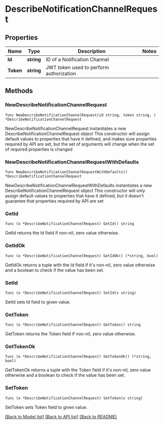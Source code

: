 # DescribeNotificationChannelRequest

## Properties

Name | Type | Description | Notes
------------ | ------------- | ------------- | -------------
**Id** | **string** | ID of a Notification Channel | 
**Token** | **string** | JWT token used to perform authorization | 

## Methods

### NewDescribeNotificationChannelRequest

`func NewDescribeNotificationChannelRequest(id string, token string, ) *DescribeNotificationChannelRequest`

NewDescribeNotificationChannelRequest instantiates a new DescribeNotificationChannelRequest object
This constructor will assign default values to properties that have it defined,
and makes sure properties required by API are set, but the set of arguments
will change when the set of required properties is changed

### NewDescribeNotificationChannelRequestWithDefaults

`func NewDescribeNotificationChannelRequestWithDefaults() *DescribeNotificationChannelRequest`

NewDescribeNotificationChannelRequestWithDefaults instantiates a new DescribeNotificationChannelRequest object
This constructor will only assign default values to properties that have it defined,
but it doesn't guarantee that properties required by API are set

### GetId

`func (o *DescribeNotificationChannelRequest) GetId() string`

GetId returns the Id field if non-nil, zero value otherwise.

### GetIdOk

`func (o *DescribeNotificationChannelRequest) GetIdOk() (*string, bool)`

GetIdOk returns a tuple with the Id field if it's non-nil, zero value otherwise
and a boolean to check if the value has been set.

### SetId

`func (o *DescribeNotificationChannelRequest) SetId(v string)`

SetId sets Id field to given value.


### GetToken

`func (o *DescribeNotificationChannelRequest) GetToken() string`

GetToken returns the Token field if non-nil, zero value otherwise.

### GetTokenOk

`func (o *DescribeNotificationChannelRequest) GetTokenOk() (*string, bool)`

GetTokenOk returns a tuple with the Token field if it's non-nil, zero value otherwise
and a boolean to check if the value has been set.

### SetToken

`func (o *DescribeNotificationChannelRequest) SetToken(v string)`

SetToken sets Token field to given value.



[[Back to Model list]](../README.md#documentation-for-models) [[Back to API list]](../README.md#documentation-for-api-endpoints) [[Back to README]](../README.md)


